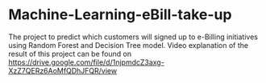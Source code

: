 # Machine-Learning-eBill-take-up
The project to predict which customers will signed up to e-Billing initiatives using Random Forest and Decision Tree model.
Video explanation of the result of this project can be found on https://drive.google.com/file/d/1njpmdcZ3axg-XzZ7QERz6AoMfQDhJFQR/view
